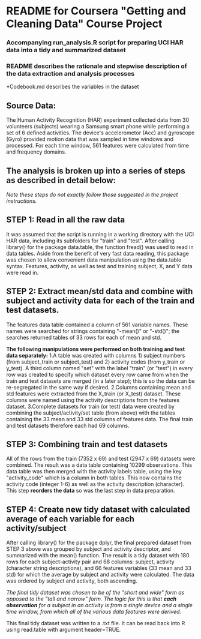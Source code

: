 # README for Coursera "Getting and Cleaning Data" Course Project
### Accompanying run_analysis.R script for preparing UCI HAR data into a tidy and summarized dataset

### README describes the rationale and stepwise description of the data extraction and analysis processes
*Codebook.md describes the variables in the dataset

## Source Data:
The Human Activity Recognition (HAR) experiment collected data from 30 volunteers (subjects) wearing a Samsung smart phone while performing a set of 6 defined activities.  The device's accelerometor (Acc) and gyroscope (Gyro) provided motion data that was sampled in time windows and processed. For each time window, 561 features were calculated from time and frequency domains.

## The analysis is broken up into a series of steps as described in detail below:
*Note these steps do not exactly follow those suggested in the project instructions.*

## STEP 1: Read in all the raw data
It was assumed that the script is running in a working directory with the UCI HAR data, including its subfolders for "train" and "test".
After calling library() for the package data.table, the function fread() was used to read in data tables. Aside from the benefit of very fast data reading, this package was chosen to allow convenient data manipulation using the data.table syntax.
Features, activity, as well as test and training subject, X, and Y data were read in.

## STEP 2: Extract mean/std data and combine with subject and activity data for each of the train and test datasets.
The features data table contained a column of 561 variable names.  These names were searched for strings containing "-mean()" or "-std()"; the searches returned tables of 33 rows for each of mean and std.

**The following manipulations were performed on both training and test data separately:**
1.A table was created with columns 1) subject numbers (from subject_train or subject_test) and 2) activity codes (from y_train or y_test). A third column named "set" with the label "train" (or "test") in every row was created to specify which dataset every row came from when the train and test datasets are merged (in a later step); this is so the data can be re-segregated in the same way if desired.
2.Columns containing mean and std features were extracted from the X_train (or X_test) dataset. These columns were named using the activity descriptions from the features dataset.
3.Complete datasets for train (or test) data were created by combining the subject/activity/set table (from above) with the tables containing the 33 mean and 33 std columns of features data.
The final train and test datasets therefore each had 69 columns.

## STEP 3: Combining train and test datasets
All of the rows from the train (7352 x 69) and test (2947 x 69) datasets were combined. The result was a data table containing 10299 observations.
This data table was then merged with the activity labels table, using the key "activity_code" which is a column in both tables. This now contains the activity code (integer 1-6) as well as the activity description (character).  This step **reorders the data** so was the last step in data preparation.

## STEP 4: Create new tidy dataset with calculated average of each variable for each activity/subject
After calling library() for the package dplyr, the final prepared dataset from STEP 3 above was grouped by subject and activity descriptor, and summarized with the mean() function. The result is a tidy dataset with 180 rows for each subject-activity pair and 68 columns: subject, activity (character string descriptions), and 66 features variables (33 mean and 33 std) for which the average by subject and activity were calculated. The data was ordered by subject and activity, both ascending.

*The final tidy dataset was chosen to be of the "short and wide" form as opposed to the "tall and narrow" form. The logic for this is that __each observation__ for a subject in an activity is from a single device and a single time window, from which all of the various data features were derived.*

This final tidy dataset was written to a .txt file. It can be read back into R using read.table with argument header=TRUE.